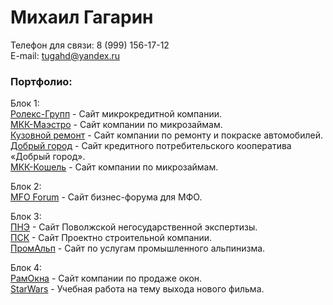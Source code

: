 # Михаил Гагарин
Телефон для связи: 8 (999) 156-17-12  
E-mail: tugahd@yandex.ru  

### Портфолио:

Блок 1:  
[Ролекс-Групп](http://ролекс-групп.рф/ "Ролекс-Групп") - Сайт микрокредитной компании.  
[МКК-Маэстро](http://mkk-maestro.ru/ "МКК-Маэстро") - Сайт компании по микрозаймам.  
[Кузовной ремонт](http://кузовнойцех77.рф/ "КЦ77") - Сайт компании по ремонту и покраске автомобилей.  
[Добрый город](https://кпкдобрыйгород.рф/ "КПК Добрый город") - Сайт кредитного потребительского кооператива «Добрый город».  
[МКК-Кошель](http://мкк-кошель.рф/ "МКК-Кошель") - Сайт компании по микрозаймам.  

Блок 2:  
[MFO Forum](http://mfoforum.ru/ "МФО Форум") - Сайт бизнес-форума для МФО.  

Блок 3:  
[ПНЭ](http://expertiza.help/ "Поволжская негосударственная экспертиза") - Сайт Поволжской негосударственной экспертизы.  
[ПСК](http://проект.top/ "ПСК") - Сайт Проектно строительной компании.  
[ПромАльп](http://promalp.group/ "Промышленный альпинизм") - Сайт по услугам промышленного альпинизма.   

Блок 4:  
[РамОкна](http://okna.tugarin.site/ "РамОкна") - Сайт компании по продаже окон.  
[StarWars](http://sw.tugarin.site/ "StarWars") - Учебная работа на тему выхода нового фильма.   
